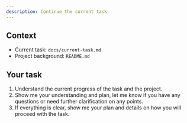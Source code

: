 ```yaml
---
description: Continue the current task
---
```


## Context

- Current task: `docs/current-task.md`
- Project background: `README.md`

## Your task

1. Understand the current progress of the task and the project.
2. Show me your understanding and plan, let me know if you have any questions or need further clarification on any points.
3. If everything is clear, show me your plan and details on how you will proceed with the task.
